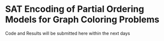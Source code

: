 # SAT Encoding of Partial Ordering Models for Graph Coloring Problems
Code and Results will be submitted here within the next days
